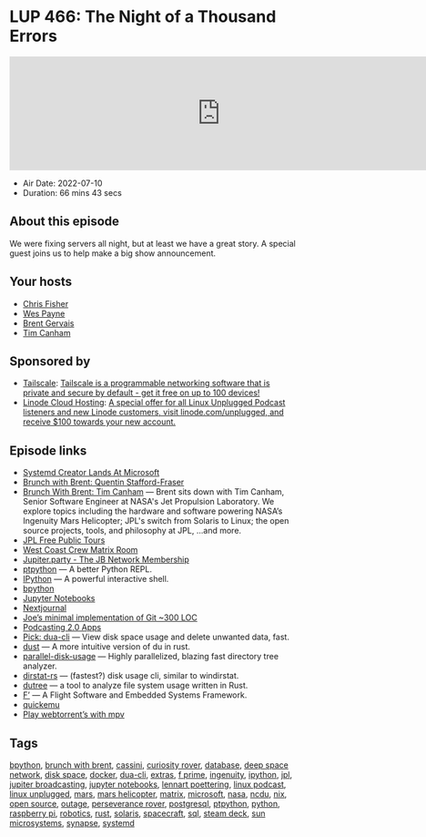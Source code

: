 # LUP 466: The Night of a Thousand Errors

<iframe src="https://player.fireside.fm/v2/RUkczH-V+iUdploWh?theme=dark" width="740" height="200" frameborder="0" scrolling="no"></iframe>

* Air Date: 2022-07-10
* Duration: 66 mins 43 secs

## About this episode

We were fixing servers all night, but at least we have a great story. A special guest joins us to help make a big show announcement.

## Your hosts
* [Chris Fisher](https://linuxunplugged.com/hosts/chrislas)
* [Wes Payne](https://linuxunplugged.com/hosts/wes)
* [Brent Gervais](https://linuxunplugged.com/hosts/brent)
* [Tim Canham](https://linuxunplugged.com/guests/timcanham)

## Sponsored by

  * [Tailscale](http://tailscale.com/linuxunplugged): [Tailscale is a programmable networking software that is private and secure by default - get it free on up to 100 devices!](http://tailscale.com/linuxunplugged)
  * [Linode Cloud Hosting](https://linode.com/unplugged): [A special offer for all Linux Unplugged Podcast listeners and new Linode customers, visit linode.com/unplugged, and receive $100 towards your new account. ](https://linode.com/unplugged)



## Episode links

  * [Systemd Creator Lands At Microsoft](https://www.phoronix.com/scan.php?page=news_item&px=Systemd-Creator-Microsoft "Systemd Creator Lands At Microsoft")
  * [Brunch with Brent: Quentin Stafford-Fraser](https://extras.show/86 "Brunch with Brent: Quentin Stafford-Fraser")
  * [Brunch With Brent: Tim Canham](https://extras.show/87 "Brunch With Brent: Tim Canham") — Brent sits down with Tim Canham, Senior Software Engineer at NASA's Jet Propulsion Laboratory. We explore topics including the hardware and software powering NASA’s Ingenuity Mars Helicopter; JPL's switch from Solaris to Linux; the open source projects, tools, and philosophy at JPL, ...and more.
  * [JPL Free Public Tours](https://www.jpl.nasa.gov/events/tours/ "JPL Free Public Tours")
  * [West Coast Crew Matrix Room](https://bit.ly/westcoastcrew "West Coast Crew Matrix Room")
  * [Jupiter.party - The JB Network Membership](https://www.jupiter.party/ "Jupiter.party - The JB Network Membership")
  * [ptpython](https://github.com/prompt-toolkit/ptpython "ptpython") — A better Python REPL.
  * [IPython](https://ipython.org/ "IPython") — A powerful interactive shell.
  * [bpython](https://bpython-interpreter.org/ "bpython")
  * [Jupyter Notebooks](https://jupyter.org/ "Jupyter Notebooks")
  * [Nextjournal](https://nextjournal.com/ "Nextjournal")
  * [Joe’s minimal implementation of Git ~300 LOC](https://github.com/jmou/zit "Joe’s minimal implementation of Git ~300 LOC")
  * [Podcasting 2.0 Apps](https://podcastindex.org/apps?appTypes=app&elements=Value "Podcasting 2.0 Apps")
  * [Pick: dua-cli](https://github.com/Byron/dua-cli "Pick: dua-cli") — View disk space usage and delete unwanted data, fast.
  * [dust](https://github.com/bootandy/dust "dust") — A more intuitive version of du in rust.
  * [parallel-disk-usage](https://github.com/KSXGitHub/parallel-disk-usage "parallel-disk-usage") — Highly parallelized, blazing fast directory tree analyzer.
  * [dirstat-rs](https://github.com/scullionw/dirstat-rs "dirstat-rs") — (fastest?) disk usage cli, similar to windirstat.
  * [dutree](https://github.com/nachoparker/dutree "dutree") — a tool to analyze file system usage written in Rust.
  * [F’](https://github.com/nasa/fprime "F’") — A Flight Software and Embedded Systems Framework.
  * [quickemu](https://github.com/quickemu-project/quickemu "quickemu")
  * [Play webtorrent’s with mpv](https://github.com/noctuid/mpv-webtorrent-hook "Play webtorrent’s with mpv")



## Tags

[bpython](https://linuxunplugged.com/tags/bpython), [brunch with brent](https://linuxunplugged.com/tags/brunch%20with%20brent), [cassini](https://linuxunplugged.com/tags/cassini), [curiosity rover](https://linuxunplugged.com/tags/curiosity%20rover), [database](https://linuxunplugged.com/tags/database), [deep space network](https://linuxunplugged.com/tags/deep%20space%20network), [disk space](https://linuxunplugged.com/tags/disk%20space), [docker](https://linuxunplugged.com/tags/docker), [dua-cli](https://linuxunplugged.com/tags/dua-cli), [extras](https://linuxunplugged.com/tags/extras), [f prime](https://linuxunplugged.com/tags/f%20prime), [ingenuity](https://linuxunplugged.com/tags/ingenuity), [ipython](https://linuxunplugged.com/tags/ipython), [jpl](https://linuxunplugged.com/tags/jpl), [jupiter broadcasting](https://linuxunplugged.com/tags/jupiter%20broadcasting), [jupyter notebooks](https://linuxunplugged.com/tags/jupyter%20notebooks), [lennart poettering](https://linuxunplugged.com/tags/lennart%20poettering), [linux podcast](https://linuxunplugged.com/tags/linux%20podcast), [linux unplugged](https://linuxunplugged.com/tags/linux%20unplugged), [mars](https://linuxunplugged.com/tags/mars), [mars helicopter](https://linuxunplugged.com/tags/mars%20helicopter), [matrix](https://linuxunplugged.com/tags/matrix), [microsoft](https://linuxunplugged.com/tags/microsoft), [nasa](https://linuxunplugged.com/tags/nasa), [ncdu](https://linuxunplugged.com/tags/ncdu), [nix](https://linuxunplugged.com/tags/nix), [open source](https://linuxunplugged.com/tags/open%20source), [outage](https://linuxunplugged.com/tags/outage), [perseverance rover](https://linuxunplugged.com/tags/perseverance%20rover), [postgresql](https://linuxunplugged.com/tags/postgresql), [ptpython](https://linuxunplugged.com/tags/ptpython), [python](https://linuxunplugged.com/tags/python), [raspberry pi](https://linuxunplugged.com/tags/raspberry%20pi), [robotics](https://linuxunplugged.com/tags/robotics), [rust](https://linuxunplugged.com/tags/rust), [solaris](https://linuxunplugged.com/tags/solaris), [spacecraft](https://linuxunplugged.com/tags/spacecraft), [sql](https://linuxunplugged.com/tags/sql), [steam deck](https://linuxunplugged.com/tags/steam%20deck), [sun microsystems](https://linuxunplugged.com/tags/sun%20microsystems), [synapse](https://linuxunplugged.com/tags/synapse), [systemd](https://linuxunplugged.com/tags/systemd)